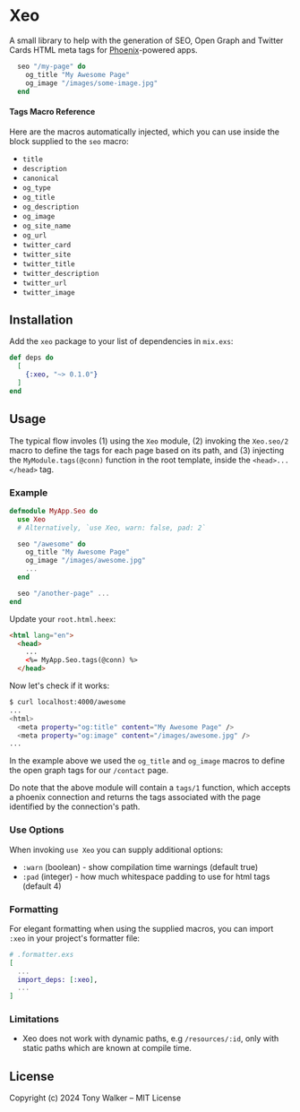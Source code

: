 # Xeo

A small library to help with the generation of SEO, Open Graph and Twitter Cards HTML meta tags for [Phoenix](https://www.phoenixframework.org/)-powered apps.


```elixir
  seo "/my-page" do
    og_title "My Awesome Page"
    og_image "/images/some-image.jpg"
  end
```

#### Tags Macro Reference

Here are the macros automatically injected, which you can use inside the block supplied
to the `seo` macro:

- `title`
- `description`
- `canonical`
- `og_type`
- `og_title`
- `og_description`
- `og_image`
- `og_site_name`
- `og_url`
- `twitter_card`
- `twitter_site`
- `twitter_title`
- `twitter_description`
- `twitter_url`
- `twitter_image`


## Installation

Add the `xeo` package to your list of dependencies in `mix.exs`:

```elixir
def deps do
  [
    {:xeo, "~> 0.1.0"}
  ]
end
```

## Usage

The typical flow involes (1) using the `Xeo` module, (2) invoking the `Xeo.seo/2` macro
to define the tags for each page based on its path, and (3) injecting
the `MyModule.tags(@conn)` function in the root template, inside the `<head>...</head>` tag.

### Example

```elixir
defmodule MyApp.Seo do
  use Xeo
  # Alternatively, `use Xeo, warn: false, pad: 2`

  seo "/awesome" do
    og_title "My Awesome Page"
    og_image "/images/awesome.jpg"
    ...
  end

  seo "/another-page" ...
end
```

Update your `root.html.heex`:

```html
<html lang="en">
  <head>
    ...
    <%= MyApp.Seo.tags(@conn) %>
  </head>
```

Now let's check if it works:

```sh
$ curl localhost:4000/awesome
...
<html>
  <meta property="og:title" content="My Awesome Page" />
  <meta property="og:image" content="/images/awesome.jpg" />
...
```

In the example above we used the `og_title` and `og_image` macros to define the open graph tags for our `/contact` page.

Do note that the above module will contain a `tags/1` function, which accepts
a phoenix connection and returns the tags associated with the page identified
by the connection's path.

### Use Options

When invoking `use Xeo` you can supply additional options:

- `:warn` (boolean) - show compilation time warnings (default true)
- `:pad` (integer) - how much whitespace padding to use for html tags (default 4)


### Formatting

For elegant formatting when using the supplied macros,
you can import `:xeo` in your project's formatter file:


```elixir
# .formatter.exs
[
  ...
  import_deps: [:xeo],
  ...
]
```

### Limitations

- Xeo does not work with dynamic paths, e.g `/resources/:id`, only with static paths which are known at compile time.

## License

Copyright (c) 2024 Tony Walker – MIT License
